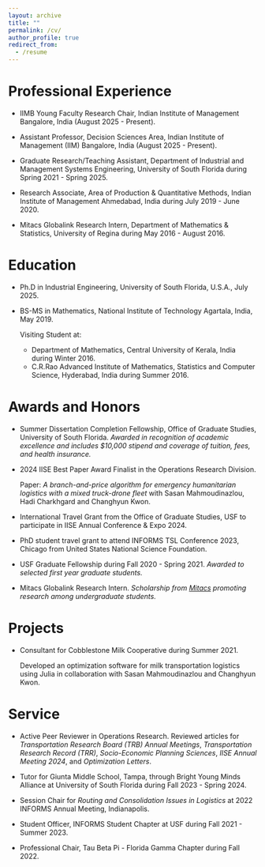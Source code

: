 ```yaml
---
layout: archive
title: ""
permalink: /cv/
author_profile: true
redirect_from:
  - /resume
---
```


<!-- {% include base_path %} -->
<!-- A detailed CV is available [here](https://abhaysobhanan.github.io/files/Abhay_CV.pdf){:target="_blank"}. -->

Professional Experience
======

* IIMB Young Faculty Research Chair, Indian Institute of Management Bangalore, India (August 2025 - Present).

* Assistant Professor, Decision Sciences Area, Indian Institute of Management (IIM) Bangalore, India (August 2025 - Present).

* Graduate Research/Teaching Assistant, Department of Industrial and Management Systems Engineering, University of South Florida during Spring 2021 - Spring 2025. 

* Research Associate, Area of Production & Quantitative Methods, Indian Institute of Management Ahmedabad, India during July 2019 - June 2020.

* Mitacs Globalink Research Intern, Department of Mathematics & Statistics, University of Regina during May 2016 - August 2016. 


Education
======
* Ph.D in Industrial Engineering, University of South Florida, U.S.A., July 2025.
* BS-MS in Mathematics, National Institute of Technology Agartala, India, May 2019.
  
  Visiting Student at:
  - Department of Mathematics, Central University of Kerala, India during Winter 2016.
  - C.R.Rao Advanced Institute of Mathematics, Statistics and Computer Science, Hyderabad, India during Summer 2016.


Awards and Honors
======
* Summer Dissertation Completion Fellowship, Office of Graduate Studies, University of South Florida. 
  *Awarded in recognition of academic excellence and includes $10,000 stipend and coverage of tuition, fees, and health insurance.*

* 2024 IISE Best Paper Award Finalist in the Operations Research Division.

  Paper: *A branch-and-price algorithm for emergency humanitarian logistics with a mixed truck-drone fleet* with Sasan Mahmoudinazlou, Hadi Charkhgard and Changhyun Kwon.

* International Travel Grant from the Office of Graduate Studies, USF to participate in IISE Annual Conference & Expo 2024.

* PhD student travel grant to attend INFORMS TSL Conference 2023, Chicago from United States National Science Foundation. 

* USF Graduate Fellowship during Fall 2020 - Spring 2021.
  *Awarded to selected first year graduate students.*

* Mitacs Globalink Research Intern.
  *Scholarship from [Mitacs](https://www.mitacs.ca) promoting research among undergraduate students.*


Projects
======
* Consultant for Cobblestone Milk Cooperative during Summer 2021.

  Developed an optimization software for milk transportation logistics using Julia in collaboration with Sasan Mahmoudinazlou and Changhyun Kwon.



Service
======
* Active Peer Reviewer in Operations Research.
 Reviewed articles for *Transportation Research Board (TRB) Annual Meetings*, *Transportation Research Record (TRR)*, *Socio-Economic Planning Sciences*, *IISE Annual Meeting 2024*, and *Optimization Letters*.

* Tutor for Giunta Middle School, Tampa, through Bright Young Minds Alliance at University of South Florida during Fall 2023 - Spring 2024.

* Session Chair for *Routing and Consolidation Issues in Logistics* at 2022 INFORMS Annual Meeting, Indianapolis.

* Student Officer, INFORMS Student Chapter at USF during Fall 2021 - Summer 2023. 

* Professional Chair, Tau Beta Pi - Florida Gamma Chapter during Fall 2022. 


<!-- 
Skills
======
* Skill 1
* Skill 2
  * Sub-skill 2.1
  * Sub-skill 2.2
  * Sub-skill 2.3
* Skill 3 -->
  
<!-- Service and leadership
======
* Currently signed in to 43 different slack teams -->

